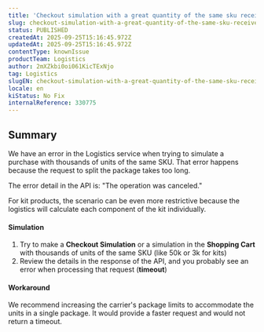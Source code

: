 ```yaml
---
title: 'Checkout simulation with a great quantity of the same sku receives a Logistics timeout'
slug: checkout-simulation-with-a-great-quantity-of-the-same-sku-receives-a-logistics-timeout
status: PUBLISHED
createdAt: 2025-09-25T15:16:45.972Z
updatedAt: 2025-09-25T15:16:45.972Z
contentType: knownIssue
productTeam: Logistics
author: 2mXZkbi0oi061KicTExNjo
tag: Logistics
slugEN: checkout-simulation-with-a-great-quantity-of-the-same-sku-receives-a-logistics-timeout
locale: en
kiStatus: No Fix
internalReference: 330775
---
```


## Summary


We have an error in the Logistics service when trying to simulate a purchase with thousands of units of the same SKU. That error happens because the request to split the package takes too long.

The error detail in the API is: "The operation was canceled."

For kit products, the scenario can be even more restrictive because the logistics will calculate each component of the kit individually.


#### Simulation



1. Try to make a **Checkout Simulation** or a simulation in the **Shopping Cart** with thousands of units of the same SKU (like 50k or 3k for kits)
2. Review the details in the response of the API, and you probably see an error when processing that request (**timeout**)


#### Workaround


We recommend increasing the carrier's package limits to accommodate the units in a single package. It would provide a faster request and would not return a timeout.

